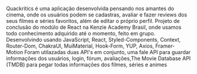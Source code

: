 Quackritics é uma aplicação desenvolvida pensando nos amantes do cinema, onde os usuários podem se cadastras, avaliar e fazer reviews dos seus filmes e séries favoritos, além de editar o próprio perfil.
Projeto de conclusão do modúlo de React na Kenzie Academy Brasil, onde usamos todo conhecimento adquirido até o momento, feito em grupo.
Desenvolvindo usando JavaScript, React, Styled-Components, Context, Router-Dom, ChakraUI, MuiMaterial, Hook-Form, YUP, Axios, Framer-Motion
Foram utilazadas  duas API's em conjunto, uma fale API para guardar informações dos usuários, login, fórum, avaliações,The Movie Database API (TMDB) para pegar todas informações dos filmes, séries e animes

